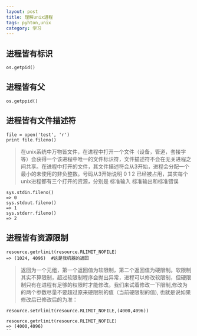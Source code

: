 ```yaml
---
layout: post
title: 理解unix进程
tags: pyhton,unix
category: 学习
---
```



进程皆有标识
-------------
```
os.getpid()
```

进程皆有父
------------

```
os.getppid()
```

进程皆有文件描述符
------------------

```
file = open('test', 'r')
print file.fileno()
```

>在unix系统中万物皆文件，在进程中打开一个文件（设备，管道，套接字等）会获得一个该进程中唯一的文件标识符，文件描述符不会在无关进程之间共享。在进程中打开的文件，其文件描述符会从3开始，进程会分配一个最小的未使用的非负整数。号码从3开始说明 0 1 2 已经被占用，其实每个unix进程都有三个打开的资源，分别是 标准输入 标准输出和标准错误

```
sys.stdin.fileno()
=> 0
sys.stdout.fileno()
=> 1
sys.stderr.fileno()
=> 2
```

进程皆有资源限制
-----------------

```
resource.getrlimit(resource.RLIMIT_NOFILE)
=> (1024, 4096)  #这是我机器的返回
```

>返回为一个元组，第一个返回值为软限制，第二个返回值为硬限制。软限制其实不算限制，超过软限制程序会抛出异常，进程可以修改软限制，但硬限制只有在进程有足够的权限时才能修改。我们来试着修改一下限制,修改为的两个参数尽量不要超过原来硬限制的值（当前硬限制的值), 也就是说如果修改后已修改后的为准：

````
resource.setrlimit(resource.RLIMIT_NOFILE,(4000,4096))

resource.getrlimit(resource.RLIMIT_NOFILE)
=> (4000,4096)
``

